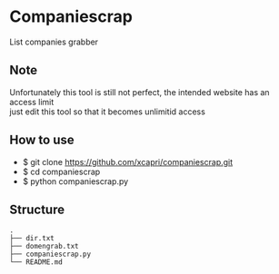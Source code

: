 # Companiescrap
List companies grabber

## Note 
Unfortunately this tool is still not perfect, the intended website has an access limit\
just edit this tool so that it becomes unlimitid access

## How to use
* $ git clone https://github.com/xcapri/companiescrap.git
* $ cd companiescrap
* $ python companiescrap.py

## Structure
    .   
    ├── dir.txt
    ├── domengrab.txt
    ├── companiescrap.py
    └── README.md
